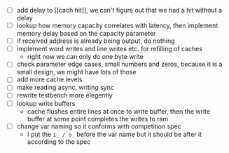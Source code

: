 - [ ] add delay to [[cach hit]], we can't figure out that we had a hit without a delay
- [ ] lookup how memory capacity correlates with latency, then implement memory delay based on the capacity parameter
- [ ] if received address is already being output, do nothing
- [ ] implement word writes and line writes etc. for refilling of caches
	- right now we can only do one byte write
- [ ] check parameter edge cases, small numbers and zeros, because it is a small design, we might have lots of those
- [ ] add more cache levels
- [ ] make reading async, writing sync
- [ ] rewrite testbench more elegently
- [ ] lookup write buffers
	- cache flushes entire lines at once to write buffer, then the write buffer at some point completes the writes to ram
- [ ] change var naming so it conforms with competition spec
	- I put the `i_ / o_` before the var name but it should be after it according to the spec